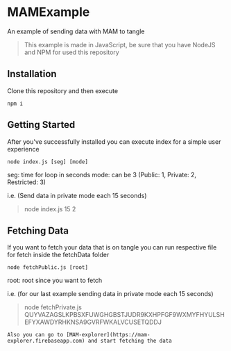# MAMExample
An example of sending data with MAM to tangle

> This example is made in JavaScript, be sure that you have NodeJS and NPM for used this repository

## Installation 

Clone this repository and then execute
```
npm i
```

## Getting Started

After you've successfully installed you can execute index for a simple user experience

```
node index.js [seg] [mode]
```

seg: time for loop in seconds
mode: can be 3 (Public: 1, Private: 2, Restricted: 3)

i.e. (Send data in private mode each 15 seconds)
> node index.js 15 2     


## Fetching Data

If you want to fetch your data that is on tangle you can run respective file for fetch inside the fetchData folder

```
node fetchPublic.js [root]
```

root: root since you want to fetch

i.e. (for our last example sending data in private mode each 15 seconds)
> node fetchPrivate.js QUYVAZAGSLKPBSXFUWGHGBSTJUDR9KXHPFGF9WXMYFHYULSHEFYXAWDYRHKNSA9GVRFWKALVCUSETQDDJ


``` 
Also you can go to [MAM-explorer](https://mam-explorer.firebaseapp.com) and start fetching the data
```
